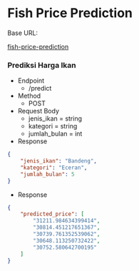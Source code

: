 # Fish Price Prediction

Base URL:

 <p >
  <a href="https://price-prediction-mps7ogpvxa-et.a.run.app/">fish-price-prediction</a>
</p>

### Prediksi Harga Ikan
- Endpoint
  - /predict
- Method
  - POST
- Request Body
  - jenis_ikan = string
  - kategori = string
  - jumlah_bulan = int
- Response
```json
{
    "jenis_ikan": "Bandeng",
    "kategori": "Eceran",
    "jumlah_bulan": 5
}
```
- Response
```json
{
    "predicted_price": [
        "31211.984634399414",
        "30814.451217651367",
        "30739.761352539062",
        "30648.113250732422",
        "30752.580642700195"
    ]
}
```
